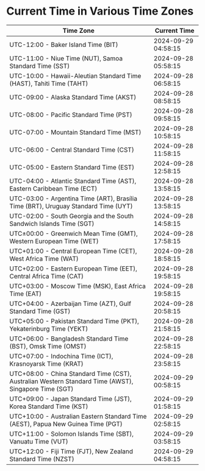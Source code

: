 # Current Time in Various Time Zones

| Time Zone | Current Time |
|-----------|--------------|
| UTC-12:00 - Baker Island Time (BIT) | 2024-09-29 04:58:15 |
| UTC-11:00 - Niue Time (NUT), Samoa Standard Time (SST) | 2024-09-28 05:58:15 |
| UTC-10:00 - Hawaii-Aleutian Standard Time (HAST), Tahiti Time (TAHT) | 2024-09-28 06:58:15 |
| UTC-09:00 - Alaska Standard Time (AKST) | 2024-09-28 08:58:15 |
| UTC-08:00 - Pacific Standard Time (PST) | 2024-09-28 09:58:15 |
| UTC-07:00 - Mountain Standard Time (MST) | 2024-09-28 10:58:15 |
| UTC-06:00 - Central Standard Time (CST) | 2024-09-28 11:58:15 |
| UTC-05:00 - Eastern Standard Time (EST) | 2024-09-28 12:58:15 |
| UTC-04:00 - Atlantic Standard Time (AST), Eastern Caribbean Time (ECT) | 2024-09-28 13:58:15 |
| UTC-03:00 - Argentina Time (ART), Brasília Time (BRT), Uruguay Standard Time (UYT) | 2024-09-28 13:58:15 |
| UTC-02:00 - South Georgia and the South Sandwich Islands Time (SGT) | 2024-09-28 14:58:15 |
| UTC±00:00 - Greenwich Mean Time (GMT), Western European Time (WET) | 2024-09-28 17:58:15 |
| UTC+01:00 - Central European Time (CET), West Africa Time (WAT) | 2024-09-28 18:58:15 |
| UTC+02:00 - Eastern European Time (EET), Central Africa Time (CAT) | 2024-09-28 19:58:15 |
| UTC+03:00 - Moscow Time (MSK), East Africa Time (EAT) | 2024-09-28 19:58:15 |
| UTC+04:00 - Azerbaijan Time (AZT), Gulf Standard Time (GST) | 2024-09-28 20:58:15 |
| UTC+05:00 - Pakistan Standard Time (PKT), Yekaterinburg Time (YEKT) | 2024-09-28 21:58:15 |
| UTC+06:00 - Bangladesh Standard Time (BST), Omsk Time (OMST) | 2024-09-28 22:58:15 |
| UTC+07:00 - Indochina Time (ICT), Krasnoyarsk Time (KRAT) | 2024-09-28 23:58:15 |
| UTC+08:00 - China Standard Time (CST), Australian Western Standard Time (AWST), Singapore Time (SGT) | 2024-09-29 00:58:15 |
| UTC+09:00 - Japan Standard Time (JST), Korea Standard Time (KST) | 2024-09-29 01:58:15 |
| UTC+10:00 - Australian Eastern Standard Time (AEST), Papua New Guinea Time (PGT) | 2024-09-29 02:58:15 |
| UTC+11:00 - Solomon Islands Time (SBT), Vanuatu Time (VUT) | 2024-09-29 03:58:15 |
| UTC+12:00 - Fiji Time (FJT), New Zealand Standard Time (NZST) | 2024-09-29 04:58:15 |
